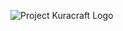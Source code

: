 ![Project Kuracraft Logo](https://media.discordapp.net/attachments/918939720493461594/918939987821621302/kuracraft_v3.png?width=400&height=225)
